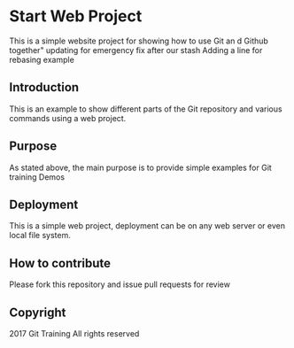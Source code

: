 # Start Web Project 

This is a simple website project for showing how to use Git an d Github together" updating for emergency fix after our stash
Adding a line for rebasing example
## Introduction 
This is an example to show different parts of the Git repository and various commands using a web project.

## Purpose
As stated above, the main purpose is to provide simple examples for Git training Demos

## Deployment 

This is a simple web project, deployment can be on any web server or even local file system.

## How to contribute

Please fork this repository and issue pull requests for review

## Copyright 

2017 Git Training All rights reserved
